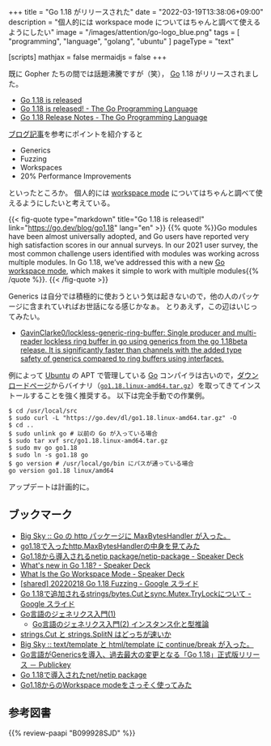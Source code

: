 +++
title = "Go 1.18 がリリースされた"
date =  "2022-03-19T13:38:06+09:00"
description = "個人的には workspace mode についてはちゃんと調べて使えるようにしたい"
image = "/images/attention/go-logo_blue.png"
tags  = [ "programming", "language", "golang", "ubuntu" ]
pageType = "text"

[scripts]
  mathjax = false
  mermaidjs = false
+++

既に Gopher たちの間では話題沸騰ですが（笑）， [Go] 1.18 がリリースされました。

- [Go 1.18 is released](https://groups.google.com/g/golang-announce/c/6gJm7mgF6rw)
- [Go 1.18 is released! - The Go Programming Language](https://go.dev/blog/go1.18)
- [Go 1.18 Release Notes - The Go Programming Language](https://go.dev/doc/go1.18)

[ブログ記事](https://go.dev/blog/go1.18 "Go 1.18 is released! - The Go Programming Language")を参考にポイントを紹介すると

- Generics
- Fuzzing
- Workspaces
- 20% Performance Improvements

といったところか。
個人的には [workspace mode](https://go.dev/doc/tutorial/workspaces "Tutorial: Getting started with multi-module workspaces - The Go Programming Language") についてはちゃんと調べて使えるようにしたいと考えている。

{{< fig-quote type="markdown" title="Go 1.18 is released!" link="https://go.dev/blog/go1.18" lang="en" >}}
{{% quote %}}Go modules have been almost universally adopted, and Go users have reported very high satisfaction scores in our annual surveys. In our 2021 user survey, the most common challenge users identified with modules was working across multiple modules. In Go 1.18, we’ve addressed this with a new [Go workspace mode](https://go.dev/doc/tutorial/workspaces), which makes it simple to work with multiple modules{{% /quote %}}.
{{< /fig-quote >}}

Generics は自分では積極的に使おうという気は起きないので，他の人のパッケージに含まれていればお世話になる感じかなぁ。
とりあえず，この辺はいじってみたい。

- [GavinClarke0/lockless-generic-ring-buffer: Single producer and multi-reader lockless ring buffer in go using generics from the go 1.18beta release. It is significantly faster than channels with the added type safety of generics compared to ring buffers using interfaces.](https://github.com/GavinClarke0/lockless-generic-ring-buffer)

例によって [Ubuntu] の APT で管理している [Go] コンパイラは古いので，[ダウンロードページ](https://golang.org/dl/ "Downloads - The Go Programming Language")からバイナリ（[`go1.18.linux-amd64.tar.gz`](https://go.dev/dl/go1.18.linux-amd64.tar.gz)）を取ってきてインストールすることを強く推奨する。
以下は完全手動での作業例。

```text
$ cd /usr/local/src
$ sudo curl -L "https://go.dev/dl/go1.18.linux-amd64.tar.gz" -O
$ cd ..
$ sudo unlink go # 以前の Go が入っている場合
$ sudo tar xvf src/go1.18.linux-amd64.tar.gz
$ sudo mv go go1.18
$ sudo ln -s go1.18 go
$ go version # /usr/local/go/bin にパスが通っている場合
go version go1.18 linux/amd64
```

アップデートは計画的に。

## ブックマーク

- [Big Sky :: Go の http パッケージに MaxBytesHandler が入った。](https://mattn.kaoriya.net/software/lang/go/20211224005655.htm)
- [go1.18で入ったhttp.MaxBytesHandlerの中身を見てみた](https://zenn.dev/hiroyukim/articles/4b4f5b482c0c2d)
- [Go1.18から導入されるnetip package/netip-package - Speaker Deck](https://speakerdeck.com/sonatard/netip-package)
- [What's new in Go 1.18? - Speaker Deck](https://speakerdeck.com/syumai/whats-new-in-go-1-dot-18)
- [What Is the Go Workspace Mode - Speaker Deck](https://speakerdeck.com/110y/what-is-the-go-workspace-mode)
- [[shared] 20220218 Go 1.18 Fuzzing - Google スライド](https://docs.google.com/presentation/d/e/2PACX-1vQ2PX-s-As01o_fvGi9qdx9ZCpQS6RePDWw6rkznN-lI3z8bc4JJ601HLzb1fujo4uf0wSK0Wzl_oc1/pub?resourcekey=0-R72bI85HvGnbMfYmAP_77g#slide=id.g405a9dc47b_0_0)
- [Go 1.18で追加されるstrings/bytes.Cutとsync.Mutex.TryLockについて - Google スライド](https://docs.google.com/presentation/d/1iaEMhXHQa5chIK7Zqqcv6sugXoOEYDQnvldlZlxhJjw/edit#slide=id.p)
- [Go言語のジェネリクス入門(1)](https://zenn.dev/nobishii/articles/type_param_intro)
  - [Go言語のジェネリクス入門(2) インスタンス化と型推論](https://zenn.dev/nobishii/articles/type_param_intro_2)
- [strings.Cut と strings.SplitN はどっちが速いか](https://zenn.dev/mattn/articles/01f258a5127ef8)
- [Big Sky :: text/template と html/template に continue/break が入った。](https://mattn.kaoriya.net/software/lang/go/20210924011409.htm)
- [Go言語がGenericsを導入、過去最大の変更となる「Go 1.18」正式版リリース － Publickey](https://www.publickey1.jp/blog/22/gogenericsgo_118.html)
- [Go 1.18で導入されたnet/netip package](https://zenn.dev/sonatard/articles/92b3ce38e28ee8)
- [Go1.18からのWorkspace modeをさっそく使ってみた](https://zenn.dev/kimuson13/articles/go-workspace-mode-impressions)

[Go]: https://go.dev/
[Ubuntu]: https://www.ubuntu.com/ "The leading operating system for PCs, IoT devices, servers and the cloud | Ubuntu"

## 参考図書

{{% review-paapi "B099928SJD" %}} <!-- プログラミング言語Go -->
